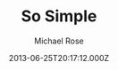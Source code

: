 ---
title: So Simple
github: https://github.com/mmistakes/so-simple-theme
demo: https://mmistakes.github.io/so-simple-theme/
author: Michael Rose
ssg:
  - Jekyll
cms:
  - No Cms
date: 2013-06-25T20:17:12.000Z
description: A simple Jekyll theme for words and pictures.
stale: false
---